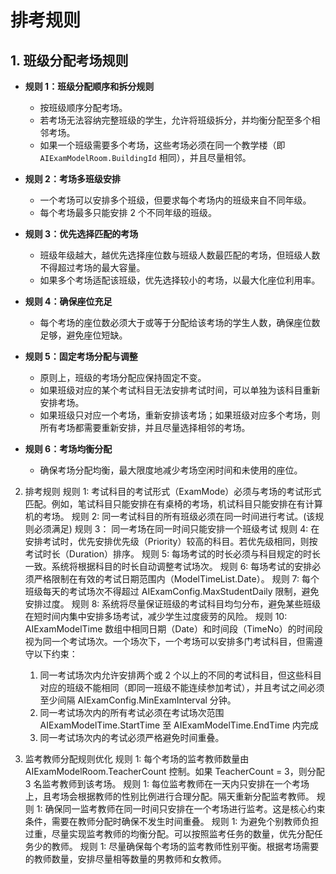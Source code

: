 # 排考规则

## 1. 班级分配考场规则

- **规则 1：班级分配顺序和拆分规则**
  - 按班级顺序分配考场。
  - 若考场无法容纳完整班级的学生，允许将班级拆分，并均衡分配至多个相邻考场。
  - 如果一个班级需要多个考场，这些考场必须在同一个教学楼（即 `AIExamModelRoom.BuildingId` 相同），并且尽量相邻。

- **规则 2：考场多班级安排**
  - 一个考场可以安排多个班级，但要求每个考场内的班级来自不同年级。
  - 每个考场最多只能安排 2 个不同年级的班级。

- **规则 3：优先选择匹配的考场**
  - 班级年级越大，越优先选择座位数与班级人数最匹配的考场，但班级人数不得超过考场的最大容量。
  - 如果多个考场适配该班级，优先选择较小的考场，以最大化座位利用率。

- **规则 4：确保座位充足**
  - 每个考场的座位数必须大于或等于分配给该考场的学生人数，确保座位数足够，避免座位短缺。

- **规则 5：固定考场分配与调整**
  - 原则上，班级的考场分配应保持固定不变。
  - 如果班级对应的某个考试科目无法安排考试时间，可以单独为该科目重新安排考场。
  - 如果班级只对应一个考场，重新安排该考场；如果班级对应多个考场，则所有考场都需要重新安排，并且尽量选择相邻的考场。

- **规则 6：考场均衡分配**
  - 确保考场分配均衡，最大限度地减少考场空闲时间和未使用的座位。
 
2. 排考规则
   规则 1:
   考试科目的考试形式（ExamMode）必须与考场的考试形式匹配。例如，笔试科目只能安排在有桌椅的考场，机试科目只能安排在有计算机的考场。
   规则 2:
   同一考试科目的所有班级必须在同一时间进行考试。(该规则必须满足)
   规则 3：
   同一考场在同一时间只能安排一个班级考试
   规则 4:
   在安排考试时，优先安排优先级（Priority）较高的科目。若优先级相同，则按考试时长（Duration）排序。
   规则 5:
   每场考试的时长必须与科目规定的时长一致。系统将根据科目的时长自动调整考试场次。
   规则 6:
   每场考试的安排必须严格限制在有效的考试日期范围内（ModelTimeList.Date）。
   规则 7:
   每个班级每天的考试场次不得超过 AIExamConfig.MaxStudentDaily 限制，避免安排过度。
   规则 8:
   系统将尽量保证班级的考试科目均匀分布，避免某些班级在短时间内集中安排多场考试，减少学生过度疲劳的风险。
   规则 10:
   AIExamModelTime 数组中相同日期（Date）和时间段（TimeNo）的时间段视为同一个考试场次。一个场次下，一个考场可以安排多门考试科目，但需遵守以下约束：
   1. 同一考试场次内允许安排两个或 2 个以上的不同的考试科目，但这些科目对应的班级不能相同（即同一班级不能连续参加考试），并且考试之间必须至少间隔 AIExamConfig.MinExamInterval 分钟。
   2. 同一考试场次内的所有考试必须在考试场次范围 AIExamModelTime.StartTime 至 AIExamModelTime.EndTime 内完成
   3. 同一考试场次内的考试必须严格避免时间重叠。
 

3. 监考教师分配规则优化
   规则 1:
   每个考场的监考教师数量由 AIExamModelRoom.TeacherCount 控制。如果 TeacherCount = 3，则分配 3 名监考教师到该考场。
   规则 1:
   每位监考教师在一天内只安排在一个考场上，且考场会根据教师的性别比例进行合理分配。隔天重新分配监考教师。
   规则 1:
   确保同一监考教师在同一时间只安排在一个考场进行监考。这是核心约束条件，需要在教师分配时确保不发生时间重叠。
   规则 1:
   为避免个别教师负担过重，尽量实现监考教师的均衡分配。可以按照监考任务的数量，优先分配任务少的教师。
   规则 1:
   尽量确保每个考场的监考教师性别平衡。根据考场需要的教师数量，安排尽量相等数量的男教师和女教师。
